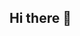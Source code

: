 ## Hi there 👋

<!--
**ardagmk/ardagmk** is a ✨ _special_ ✨ repository because its `README.md` (this file) appears on your GitHub profile.

<p align="center">  
<img src=" https://capsule-render.vercel.app/api?text=Welcome&animation=fadeIn&type=waving&color=gradient&height=100"/>
</p>


Here are some ideas to get you started:

- 🔭 I’m currently working on ...
- 🌱 I’m currently learning ...
- 👯 I’m looking to collaborate on ...
- 🤔 I’m looking for help with ...
- 💬 Ask me about ...
- 📫 How to reach me: ...
- 😄 Pronouns: ...
- ⚡ Fun fact: ...
-->
